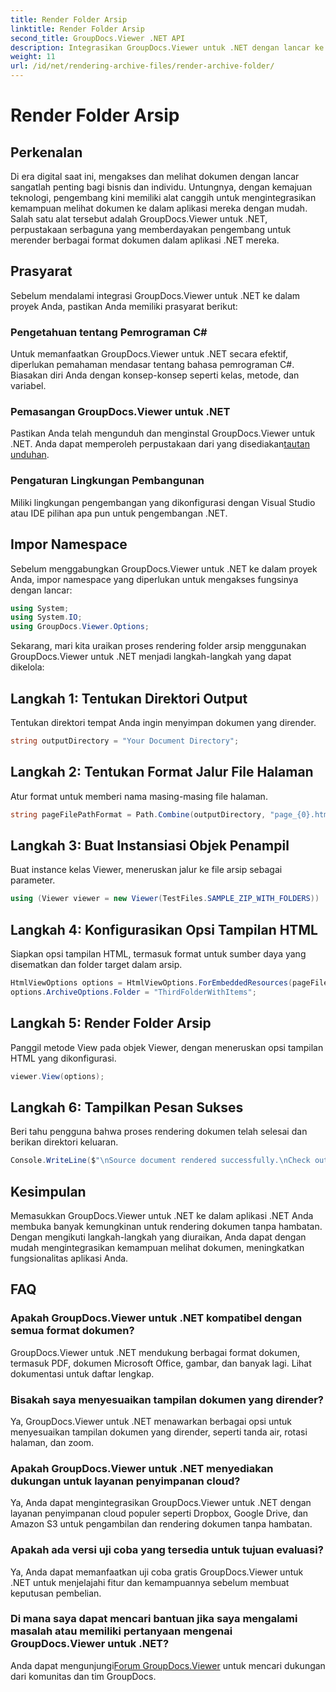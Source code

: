 ```yaml
---
title: Render Folder Arsip
linktitle: Render Folder Arsip
second_title: GroupDocs.Viewer .NET API
description: Integrasikan GroupDocs.Viewer untuk .NET dengan lancar ke dalam aplikasi .NET Anda untuk kemampuan rendering dan tampilan dokumen yang efisien.
weight: 11
url: /id/net/rendering-archive-files/render-archive-folder/
---
```


# Render Folder Arsip

## Perkenalan
Di era digital saat ini, mengakses dan melihat dokumen dengan lancar sangatlah penting bagi bisnis dan individu. Untungnya, dengan kemajuan teknologi, pengembang kini memiliki alat canggih untuk mengintegrasikan kemampuan melihat dokumen ke dalam aplikasi mereka dengan mudah. Salah satu alat tersebut adalah GroupDocs.Viewer untuk .NET, perpustakaan serbaguna yang memberdayakan pengembang untuk merender berbagai format dokumen dalam aplikasi .NET mereka.
## Prasyarat
Sebelum mendalami integrasi GroupDocs.Viewer untuk .NET ke dalam proyek Anda, pastikan Anda memiliki prasyarat berikut:
### Pengetahuan tentang Pemrograman C#
Untuk memanfaatkan GroupDocs.Viewer untuk .NET secara efektif, diperlukan pemahaman mendasar tentang bahasa pemrograman C#. Biasakan diri Anda dengan konsep-konsep seperti kelas, metode, dan variabel.
### Pemasangan GroupDocs.Viewer untuk .NET
Pastikan Anda telah mengunduh dan menginstal GroupDocs.Viewer untuk .NET. Anda dapat memperoleh perpustakaan dari yang disediakan[tautan unduhan](https://releases.groupdocs.com/viewer/net/).
### Pengaturan Lingkungan Pembangunan
Miliki lingkungan pengembangan yang dikonfigurasi dengan Visual Studio atau IDE pilihan apa pun untuk pengembangan .NET.

## Impor Namespace
Sebelum menggabungkan GroupDocs.Viewer untuk .NET ke dalam proyek Anda, impor namespace yang diperlukan untuk mengakses fungsinya dengan lancar:
```csharp
using System;
using System.IO;
using GroupDocs.Viewer.Options;
```

Sekarang, mari kita uraikan proses rendering folder arsip menggunakan GroupDocs.Viewer untuk .NET menjadi langkah-langkah yang dapat dikelola:
## Langkah 1: Tentukan Direktori Output
Tentukan direktori tempat Anda ingin menyimpan dokumen yang dirender.
```csharp
string outputDirectory = "Your Document Directory";
```
## Langkah 2: Tentukan Format Jalur File Halaman
Atur format untuk memberi nama masing-masing file halaman.
```csharp
string pageFilePathFormat = Path.Combine(outputDirectory, "page_{0}.html");
```
## Langkah 3: Buat Instansiasi Objek Penampil
Buat instance kelas Viewer, meneruskan jalur ke file arsip sebagai parameter.
```csharp
using (Viewer viewer = new Viewer(TestFiles.SAMPLE_ZIP_WITH_FOLDERS))
```
## Langkah 4: Konfigurasikan Opsi Tampilan HTML
Siapkan opsi tampilan HTML, termasuk format untuk sumber daya yang disematkan dan folder target dalam arsip.
```csharp
HtmlViewOptions options = HtmlViewOptions.ForEmbeddedResources(pageFilePathFormat);
options.ArchiveOptions.Folder = "ThirdFolderWithItems";
```
## Langkah 5: Render Folder Arsip
Panggil metode View pada objek Viewer, dengan meneruskan opsi tampilan HTML yang dikonfigurasi.
```csharp
viewer.View(options);
```
## Langkah 6: Tampilkan Pesan Sukses
Beri tahu pengguna bahwa proses rendering dokumen telah selesai dan berikan direktori keluaran.
```csharp
Console.WriteLine($"\nSource document rendered successfully.\nCheck output in {outputDirectory}.");
```

## Kesimpulan
Memasukkan GroupDocs.Viewer untuk .NET ke dalam aplikasi .NET Anda membuka banyak kemungkinan untuk rendering dokumen tanpa hambatan. Dengan mengikuti langkah-langkah yang diuraikan, Anda dapat dengan mudah mengintegrasikan kemampuan melihat dokumen, meningkatkan fungsionalitas aplikasi Anda.
## FAQ
### Apakah GroupDocs.Viewer untuk .NET kompatibel dengan semua format dokumen?
GroupDocs.Viewer untuk .NET mendukung berbagai format dokumen, termasuk PDF, dokumen Microsoft Office, gambar, dan banyak lagi. Lihat dokumentasi untuk daftar lengkap.
### Bisakah saya menyesuaikan tampilan dokumen yang dirender?
Ya, GroupDocs.Viewer untuk .NET menawarkan berbagai opsi untuk menyesuaikan tampilan dokumen yang dirender, seperti tanda air, rotasi halaman, dan zoom.
### Apakah GroupDocs.Viewer untuk .NET menyediakan dukungan untuk layanan penyimpanan cloud?
Ya, Anda dapat mengintegrasikan GroupDocs.Viewer untuk .NET dengan layanan penyimpanan cloud populer seperti Dropbox, Google Drive, dan Amazon S3 untuk pengambilan dan rendering dokumen tanpa hambatan.
### Apakah ada versi uji coba yang tersedia untuk tujuan evaluasi?
Ya, Anda dapat memanfaatkan uji coba gratis GroupDocs.Viewer untuk .NET untuk menjelajahi fitur dan kemampuannya sebelum membuat keputusan pembelian.
### Di mana saya dapat mencari bantuan jika saya mengalami masalah atau memiliki pertanyaan mengenai GroupDocs.Viewer untuk .NET?
 Anda dapat mengunjungi[Forum GroupDocs.Viewer](https://forum.groupdocs.com/c/viewer/9) untuk mencari dukungan dari komunitas dan tim GroupDocs.